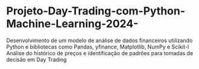 # Projeto-Day-Trading-com-Python-Machine-Learning-2024-
Desenvolvimento de um modelo de análise de dados financeiros utilizando Python e bibliotecas como Pandas, yfinance, Matplotlib, NumPy e Scikit-l   Análise do histórico de preços e identificação de padrões para tomadas de decisão em Day Trading
